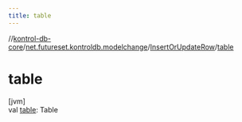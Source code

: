 ```yaml
---
title: table
---
```

//[kontrol-db-core](../../../index.html)/[net.futureset.kontroldb.modelchange](../index.html)/[InsertOrUpdateRow](index.html)/[table](table.html)



# table



[jvm]\
val [table](table.html): Table




